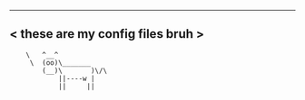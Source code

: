  _______________________________ 
< these are my config files bruh >
 ------------------------------- 
        \   ^__^
         \  (oo)\_______
            (__)\       )\/\
                ||----w |
                ||     ||
